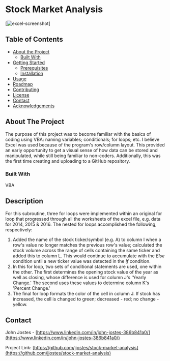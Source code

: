 # Stock Market Analysis

[![excel-screenshot]]
<!-- TABLE OF CONTENTS -->
## Table of Contents

* [About the Project](#about-the-project)
  * [Built With](#built-with)
* [Getting Started](#getting-started)
  * [Prerequisites](#prerequisites)
  * [Installation](#installation)
* [Usage](#usage)
* [Roadmap](#roadmap)
* [Contributing](#contributing)
* [License](#license)
* [Contact](#contact)
* [Acknowledgements](#acknowledgements)



<!-- ABOUT THE PROJECT -->
## About The Project

The purpose of this project was to become familiar with the basics of coding using VBA: naming variables; conditionals; for loops; etc. I believe Excel was used because of the program's row/column layout. This provided an early opportunity to get a visual sense of how data can be stored and manipulated, while still being familiar to non-coders. Additionally, this was the first time creating and uploading to a GitHub repository. 

### Built With
VBA

<!-- DESCRIBING PROJECT -->
## Description

For this subroutine, three for loops were implemented within an original for loop that progressed through all the worksheets of the excel file, e.g. data for 2014, 2015 & 2016. The nested for loops accomplished the following, respectively:
<ol>
    <li>Added the name of the stock ticker/symbol (e.g. A) to column I when a row's value no longer matches the previous row's value; calculated the stock volume across the range of cells containing the same ticker and added this to column L. This would continue to accumulate with the <i>Else</i> condition until a new ticker value was detected in the <i>If</i> condition.</li>
    <li>In this for loop, two sets of conditional statements are used, one within the other. The first determines the opening stock value of the year as well as closing, whose difference is used for column J's 'Yearly Change.' The second uses these values to determine column K's 'Percent Change.'</li>
    <li>The final for loop formats the color of the cell in column J. If stock has increased, the cell is changed to green; decreased - red; no change - yellow. </li>
</ol>

<!-- CONTACT -->
## Contact

John Jostes - [https://www.linkedin.com/in/john-jostes-386b841a0/](https://www.linkedin.com/in/john-jostes-386b841a0/)

Project Link: [https://github.com/jjostes/stock-market-analysis](https://github.com/jjostes/stock-market-analysis)


<!-- IMG LINK -->
[excel-screenshot]: https://github.com/jjostes/stock-market-analysis/blob/master/results/2014_stock_data.png
